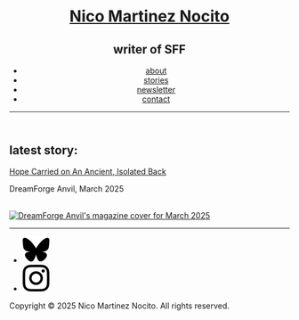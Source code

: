 <!doctype html>
<html lang="en-US">

<head>
  <!-- Google tag (gtag.js) -->
  <script async src="https://www.googletagmanager.com/gtag/js?id=G-3P0ZPY37L9"></script>
  <script>
    window.dataLayer = window.dataLayer || [];
    function gtag(){dataLayer.push(arguments);}
    gtag('js', new Date());
    gtag('config', 'G-3P0ZPY37L9');
  </script>  
  <meta charset="utf-8" />
  <meta name="viewport" content="width=device-width, initial-scale=1.0" />
  <link rel="stylesheet" href="styles.css">
  <title>Nico Martinez Nocito - Author</title>
  <link rel="apple-touch-icon" sizes="180x180" href="/images/apple-touch-icon.png">
  <link rel="icon" type="image/png" sizes="32x32" href="images/favicon-32x32.png">
  <link rel="icon" type="image/png" sizes="16x16" href="images/favicon-16x16.png">
  <link rel="manifest" href="images/site.webmanifest">
  <style>
    @import url('https://fonts.googleapis.com/css2?family=Pompiere&family=Nunito:ital,wght@0,200..1000;1,200..1000&display=swap');
  </style>
</head>

<body>
  <div class="wrapper">
    <header>
      <div>
        <h1><a href="index.html">Nico Martinez Nocito</a></h1>
        <h2>writer of SFF</h2>
        <ul class="navigation">
          <li><a href="about.html">about</a></li>
          <li><a href="stories.html">stories</a></li>
          <li><a href="newsletter.html">newsletter</a></li>
          <li><a href="contact.html">contact</a></li>
        </ul>
        <hr>
      </div>
    </header>
    <main>
      <h2>latest story:</h2>
      <p><a href="https://dreamforgemagazine.com/story/hope-carried-on-an-ancient-isolated-back/" target="_blank">Hope
          Carried on An Ancient, Isolated Back</a></p>
      <p>DreamForge Anvil, March 2025</p>
      <br>
      <a href="https://dreamforgemagazine.com/story/hope-carried-on-an-ancient-isolated-back/" target="_blank"><img
          src="images/DreamForgeAnvilCover.png" alt="DreamForge Anvil's magazine cover for March 2025"
          class="responsive"></a>
    </main>
    <footer>
      <hr>
      <ul>
        <li><a href="https://bsky.app/profile/nicowritesbooks.bsky.social" target="_blank"><img
              src="about/bluesky.svg"></a></li>
        <li><a href="https://www.instagram.com/nicowritesbooks/" target="_blank"><img src="about/instagram.svg"></a></li>
      </ul>
      <p>Copyright © 2025 Nico Martinez Nocito. All rights reserved.</p>
    </footer>
  </div>
</body>

</html>

